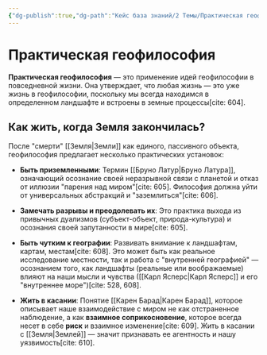 ```yaml
---
{"dg-publish":true,"dg-path":"Кейс база знаний/2 Темы/Практическая геофилософия","permalink":"/kejs-baza-znanij/2-temy/prakticheskaya-geofilosofiya/"}
---
```



# Практическая геофилософия

**Практическая геофилософия** — это применение идей геофилософии в повседневной жизни. Она утверждает, что любая жизнь — это уже жизнь в геофилософии, поскольку мы всегда находимся в определенном ландшафте и встроены в земные процессы[cite: 604].

## Как жить, когда Земля закончилась?
После "смерти" [[Земля\|Земли]] как единого, пассивного объекта, геофилософия предлагает несколько практических установок:

- **Быть приземленными**: Термин [[Бруно Латур\|Бруно Латура]], означающий осознание своей неразрывной связи с планетой и отказ от иллюзии "парения над миром"[cite: 605]. Философия должна уйти от универсальных абстракций и "заземлиться"[cite: 606].

- **Замечать разрывы и преодолевать их**: Это практика выхода из привычных дуализмов (субъект-объект, природа-культура) и осознания своей запутанности в мире[cite: 605].

- **Быть чутким к географии**: Развивать внимание к ландшафтам, картам, местам[cite: 608]. Это может быть как реальное исследование местности, так и работа с "внутренней географией" — осознанием того, как ландшафты (реальные или воображаемые) влияют на наши мысли и чувства ([[Карл Ясперс\|Карл Ясперс]] и его "внутреннее море")[cite: 528, 608].

- **Жить в касании**: Понятие [[Карен Барад\|Карен Барад]], которое описывает наше взаимодействие с миром не как отстраненное наблюдение, а как **взаимное соприкосновение**, которое всегда несет в себе **риск** и взаимное изменение[cite: 609]. Жить в касании с [[Земля\|Землей]] — значит признавать ее агентность и нашу уязвимость[cite: 610].


